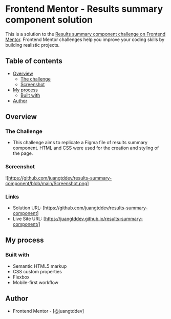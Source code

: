 # Frontend Mentor - Results summary component solution

This is a solution to the [Results summary component challenge on Frontend Mentor](https://www.frontendmentor.io/challenges/results-summary-component-CE_K6s0maV). Frontend Mentor challenges help you improve your coding skills by building realistic projects.

## Table of contents

- [Overview](#overview)
  - [The challenge](#the-challenge)
  - [Screenshot](#screenshot)
- [My process](#my-process)
  - [Built with](#built-with)
- [Author](#author)

## Overview

### The Challenge

- This challenge aims to replicate a Figma file of results summary component. HTML and CSS were used for the creation and styling of the page.

### Screenshot

![https://github.com/juangtddev/results-summary-component/blob/main/Screenshot.png]

### Links

- Solution URL: [https://github.com/juangtddev/results-summary-component]
- Live Site URL: [https://juangtddev.github.io/results-summary-component/]

## My process

### Built with

- Semantic HTML5 markup
- CSS custom properties
- Flexbox
- Mobile-first workflow

## Author

- Frontend Mentor - [@juangtddev]
